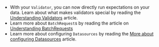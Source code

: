 - With your `Validator`, you can now directly run expectations on your data. Learn about what makes validators special by reading the [Understanding Validators](/docs/reference/understanding_validators) article.
- Learn more about `BatchRequest`s by reading the article on [Understanding BatchRequests](/docs/reference/understanding_batch_requests)
- Learn more about configuring `Datasources` by reading the [More about configuring Datasources](/docs/reference/more_about_configuring_datasources) article.
